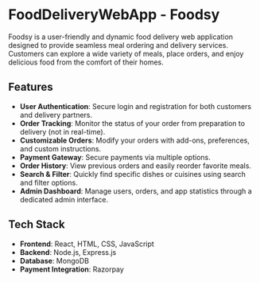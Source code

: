 # FoodDeliveryWebApp - Foodsy

Foodsy is a user-friendly and dynamic food delivery web application designed to provide seamless meal ordering and delivery services. Customers can explore a wide variety of meals, place orders, and enjoy delicious food from the comfort of their homes.

## Features

- **User Authentication**: Secure login and registration for both customers and delivery partners.
- **Order Tracking**: Monitor the status of your order from preparation to delivery (not in real-time).
- **Customizable Orders**: Modify your orders with add-ons, preferences, and custom instructions.
- **Payment Gateway**: Secure payments via multiple options.
- **Order History**: View previous orders and easily reorder favorite meals.
- **Search & Filter**: Quickly find specific dishes or cuisines using search and filter options.
- **Admin Dashboard**: Manage users, orders, and app statistics through a dedicated admin interface.
  
## Tech Stack

- **Frontend**: React, HTML, CSS, JavaScript
- **Backend**: Node.js, Express.js
- **Database**: MongoDB
- **Payment Integration**: Razorpay
